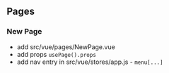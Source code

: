 
## Pages

### New Page

* add src/vue/pages/NewPage.vue
* add props `usePage().props`
* add nav entry in src/vue/stores/app.js - `menu[...]`
